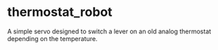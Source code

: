 # thermostat_robot 
A simple servo designed to switch a lever on an old analog thermostat depending on the temperature.